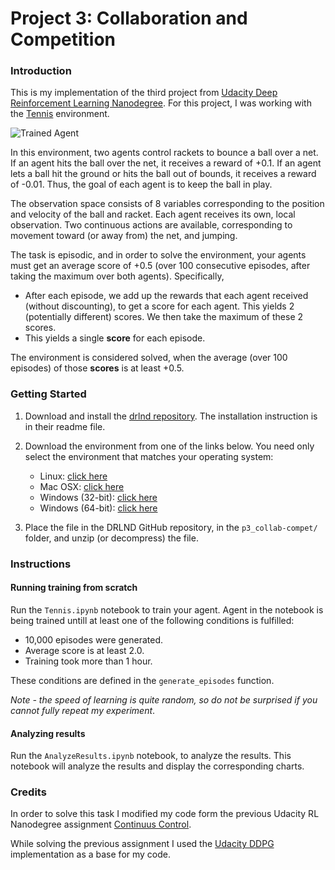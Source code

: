 [//]: # (Image References)

[image1]: https://user-images.githubusercontent.com/10624937/42135623-e770e354-7d12-11e8-998d-29fc74429ca2.gif "Trained Agent"
[image2]: https://user-images.githubusercontent.com/10624937/42135622-e55fb586-7d12-11e8-8a54-3c31da15a90a.gif "Soccer"


# Project 3: Collaboration and Competition

### Introduction

This is my implementation of the third project from  [Udacity Deep Reinforcement Learning Nanodegree](https://www.udacity.com/course/deep-reinforcement-learning-nanodegree--nd893). For this project, I was working with the [Tennis](https://github.com/Unity-Technologies/ml-agents/blob/master/docs/Learning-Environment-Examples.md#tennis) environment.

![Trained Agent][image1]

In this environment, two agents control rackets to bounce a ball over a net. If an agent hits the ball over the net, it receives a reward of +0.1.  If an agent lets a ball hit the ground or hits the ball out of bounds, it receives a reward of -0.01.  Thus, the goal of each agent is to keep the ball in play.

The observation space consists of 8 variables corresponding to the position and velocity of the ball and racket. Each agent receives its own, local observation.  Two continuous actions are available, corresponding to movement toward (or away from) the net, and jumping. 

The task is episodic, and in order to solve the environment, your agents must get an average score of +0.5 (over 100 consecutive episodes, after taking the maximum over both agents). Specifically,

- After each episode, we add up the rewards that each agent received (without discounting), to get a score for each agent. This yields 2 (potentially different) scores. We then take the maximum of these 2 scores.
- This yields a single **score** for each episode.

The environment is considered solved, when the average (over 100 episodes) of those **scores** is at least +0.5.

### Getting Started

1. Download and install the [drlnd repository](https://github.com/udacity/deep-reinforcement-learning). The installation instruction is in their readme file.

2. Download the environment from one of the links below.  You need only select the environment that matches your operating system:
    - Linux: [click here](https://s3-us-west-1.amazonaws.com/udacity-drlnd/P3/Tennis/Tennis_Linux.zip)
    - Mac OSX: [click here](https://s3-us-west-1.amazonaws.com/udacity-drlnd/P3/Tennis/Tennis.app.zip)
    - Windows (32-bit): [click here](https://s3-us-west-1.amazonaws.com/udacity-drlnd/P3/Tennis/Tennis_Windows_x86.zip)
    - Windows (64-bit): [click here](https://s3-us-west-1.amazonaws.com/udacity-drlnd/P3/Tennis/Tennis_Windows_x86_64.zip)
    
3. Place the file in the DRLND GitHub repository, in the `p3_collab-compet/` folder, and unzip (or decompress) the file. 

### Instructions

#### Running training from scratch
Run the `Tennis.ipynb` notebook to train your agent. Agent in the notebook is being trained untill at least one of the following conditions is fulfilled:
- 10,000 episodes were generated.
- Average score is at least 2.0.
- Training took more than 1 hour.

These conditions are defined in the `generate_episodes` function.

*Note - the speed of learning is quite random, so do not be surprised if you cannot fully repeat my experiment*.

#### Analyzing results
Run the `AnalyzeResults.ipynb` notebook, to analyze the results. This notebook will analyze the results and display the corresponding charts.

### Credits
In order to solve this task I modified my code form the previous Udacity RL Nanodegree assignment [Continuus Control](https://github.com/PrzemekSekula/DRLND_ContinuousControl.git).

While solving the previous assignment I used the [Udacity DDPG](https://github.com/udacity/deep-reinforcement-learning/tree/master/ddpg-pendulum) implementation as a base for my code.